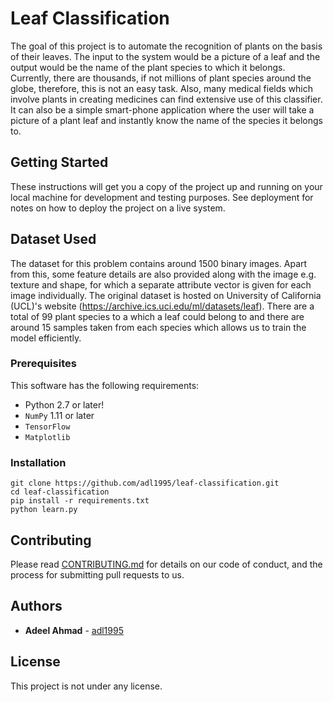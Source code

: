 # Leaf Classification

The goal of this project is to automate the recognition of plants on the basis of their leaves. The input to the system would be a picture of a leaf and the output would be the name of the plant species to which it belongs. Currently, there are thousands, if not millions of plant species around the globe, therefore, this is not an easy task. Also, many medical fields which involve plants in creating medicines can find extensive use of this classifier. It can also be a simple smart-phone application where the user will take a picture of a plant leaf and instantly know the name of the species it belongs to.

## Getting Started

These instructions will get you a copy of the project up and running on your local machine for development and testing purposes. See deployment for notes on how to deploy the project on a live system.

## Dataset Used

The dataset for this problem contains around 1500 binary images. Apart from this, some feature details are also provided along with the image e.g. texture and shape, for which a separate attribute vector is given for each image individually. The original dataset is hosted on University of California (UCL)'s website (https://archive.ics.uci.edu/ml/datasets/leaf). There are a total of 99 plant species to a which a leaf could belong to and there are around 15 samples taken from each species which allows us to train the model efficiently.

### Prerequisites

This software has the following requirements:

* Python 2.7 or later!
* `NumPy` 1.11 or later
* `TensorFlow`
* `Matplotlib`
  
### Installation

```
git clone https://github.com/adl1995/leaf-classification.git
cd leaf-classification
pip install -r requirements.txt
python learn.py
```

## Contributing

Please read [CONTRIBUTING.md](https://gist.github.com/PurpleBooth/b24679402957c63ec426) for details on our code of conduct, and the process for submitting pull requests to us.


## Authors

* **Adeel Ahmad** - [adl1995](https://github.com/adl1995)


## License

This project is not under any license.

